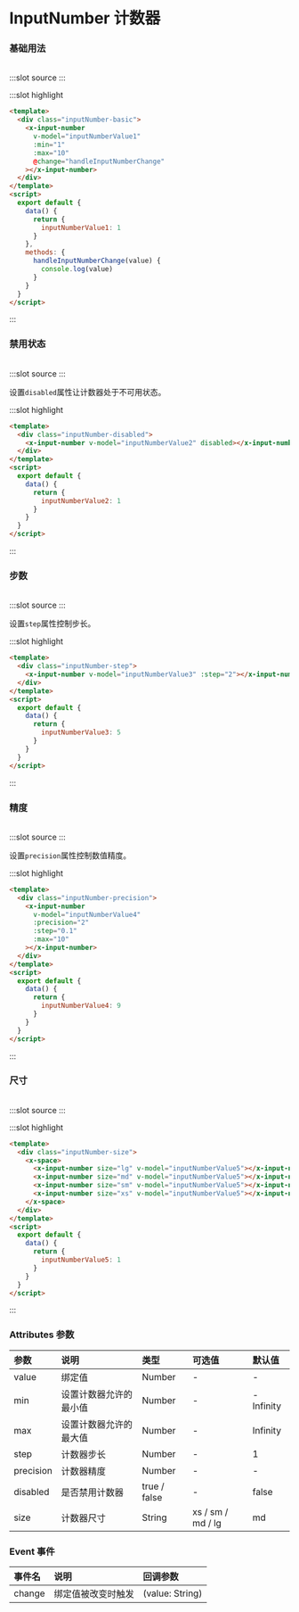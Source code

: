 # InputNumber 计数器

### 基础用法

<br/>

<demo-block>
:::slot source
<inputNumber-basic></inputNumber-basic>
:::

:::slot highlight

```html
<template>
  <div class="inputNumber-basic">
    <x-input-number
      v-model="inputNumberValue1"
      :min="1"
      :max="10"
      @change="handleInputNumberChange"
    ></x-input-number>
  </div>
</template>
<script>
  export default {
    data() {
      return {
        inputNumberValue1: 1
      }
    },
    methods: {
      handleInputNumberChange(value) {
        console.log(value)
      }
    }
  }
</script>
```

:::
</demo-block>

### 禁用状态

<br/>

<demo-block>
:::slot source
<inputNumber-disabled></inputNumber-disabled>
:::

设置`disabled`属性让计数器处于不可用状态。

:::slot highlight

```html
<template>
  <div class="inputNumber-disabled">
    <x-input-number v-model="inputNumberValue2" disabled></x-input-number>
  </div>
</template>
<script>
  export default {
    data() {
      return {
        inputNumberValue2: 1
      }
    }
  }
</script>
```

:::
</demo-block>

### 步数

<br/>

<demo-block>
:::slot source
<inputNumber-step></inputNumber-step>
:::

设置`step`属性控制步长。

:::slot highlight

```html
<template>
  <div class="inputNumber-step">
    <x-input-number v-model="inputNumberValue3" :step="2"></x-input-number>
  </div>
</template>
<script>
  export default {
    data() {
      return {
        inputNumberValue3: 5
      }
    }
  }
</script>
```

:::
</demo-block>

### 精度

<br/>

<demo-block>
:::slot source
<inputNumber-precision></inputNumber-precision>
:::

设置`precision`属性控制数值精度。

:::slot highlight

```html
<template>
  <div class="inputNumber-precision">
    <x-input-number
      v-model="inputNumberValue4"
      :precision="2"
      :step="0.1"
      :max="10"
    ></x-input-number>
  </div>
</template>
<script>
  export default {
    data() {
      return {
        inputNumberValue4: 9
      }
    }
  }
</script>
```

:::
</demo-block>

### 尺寸

<br/>

<demo-block>
:::slot source
<inputNumber-size></inputNumber-size>
:::

:::slot highlight

```html
<template>
  <div class="inputNumber-size">
    <x-space>
      <x-input-number size="lg" v-model="inputNumberValue5"></x-input-number>
      <x-input-number size="md" v-model="inputNumberValue5"></x-input-number>
      <x-input-number size="sm" v-model="inputNumberValue5"></x-input-number>
      <x-input-number size="xs" v-model="inputNumberValue5"></x-input-number>
    </x-space>
  </div>
</template>
<script>
  export default {
    data() {
      return {
        inputNumberValue5: 1
      }
    }
  }
</script>
```

:::
</demo-block>

### Attributes 参数

| 参数      | 说明                   | 类型         | 可选值            | 默认值    |
| :-------- | :--------------------- | :----------- | :---------------- | :-------- |
| value     | 绑定值                 | Number       | -                 | -         |
| min       | 设置计数器允许的最小值 | Number       | -                 | -Infinity |
| max       | 设置计数器允许的最大值 | Number       | -                 | Infinity  |
| step      | 计数器步长             | Number       | -                 | 1         |
| precision | 计数器精度             | Number       | -                 | -         |
| disabled  | 是否禁用计数器         | true / false | -                 | false     |
| size      | 计数器尺寸             | String       | xs / sm / md / lg | md        |

### Event 事件

| 事件名 | 说明               | 回调参数        |
| :----- | :----------------- | :-------------- |
| change | 绑定值被改变时触发 | (value: String) |
